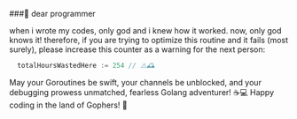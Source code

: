 ###👋 dear programmer 

when i wrote my codes, only god and i knew how it worked.
now, only god knows it!
therefore, if you are trying to optimize this routine and it fails (most surely), 
please increase this counter as a warning for the next person: 

```go
  totalHoursWastedHere := 254 // ⚠️🕰️
```


May your Goroutines be swift, 
your channels be unblocked, and your debugging prowess unmatched, 
fearless Golang adventurer! 
☕💻 Happy coding in the land of Gophers! 🚀
